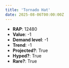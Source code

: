 ```yaml
---
title: 'Tornado Hat'
date: 2025-08-06T00:00:00Z
---
```

- **RAP**: 12480
- **Value**: -1
- **Demand level**: -1
- **Trend**: -1
- **Projected?**: True
- **Hyped?**: True
- **Rare?**: True
